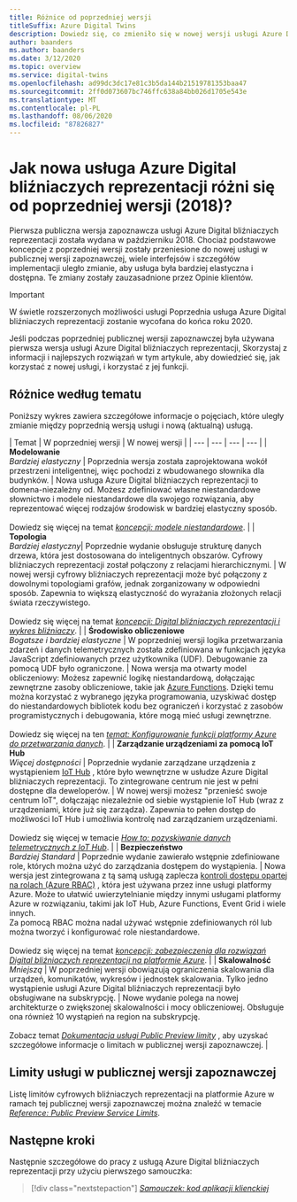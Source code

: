 ```yaml
---
title: Różnice od poprzedniej wersji
titleSuffix: Azure Digital Twins
description: Dowiedz się, co zmieniło się w nowej wersji usługi Azure Digital bliźniaczych reprezentacji
author: baanders
ms.author: baanders
ms.date: 3/12/2020
ms.topic: overview
ms.service: digital-twins
ms.openlocfilehash: ad99dc3dc17e81c3b5da144b21519781353baa47
ms.sourcegitcommit: 2ff0d073607bc746ffc638a84bb026d1705e543e
ms.translationtype: MT
ms.contentlocale: pl-PL
ms.lasthandoff: 08/06/2020
ms.locfileid: "87826827"
---
```

# <a name="how-is-the-new-azure-digital-twins-different-from-the-previous-version-2018"></a>Jak nowa usługa Azure Digital bliźniaczych reprezentacji różni się od poprzedniej wersji (2018)?

Pierwsza publiczna wersja zapoznawcza usługi Azure Digital bliźniaczych reprezentacji została wydana w październiku 2018. Chociaż podstawowe koncepcje z poprzedniej wersji zostały przeniesione do nowej usługi w publicznej wersji zapoznawczej, wiele interfejsów i szczegółów implementacji uległo zmianie, aby usługa była bardziej elastyczna i dostępna. Te zmiany zostały zauzasadnione przez Opinie klientów.

> [!IMPORTANT]
> W świetle rozszerzonych możliwości usługi Poprzednia usługa Azure Digital bliźniaczych reprezentacji zostanie wycofana do końca roku 2020.

Jeśli podczas poprzedniej publicznej wersji zapoznawczej była używana pierwsza wersja usługi Azure Digital bliźniaczych reprezentacji, Skorzystaj z informacji i najlepszych rozwiązań w tym artykule, aby dowiedzieć się, jak korzystać z nowej usługi, i korzystać z jej funkcji.

## <a name="differences-by-topic"></a>Różnice według tematu

Poniższy wykres zawiera szczegółowe informacje o pojęciach, które uległy zmianie między poprzednią wersją usługi i nową (aktualną) usługą.

| Temat | W poprzedniej wersji | W nowej wersji |
| --- | --- | --- | --- |
| **Modelowanie**<br>*Bardziej elastyczny* | Poprzednia wersja została zaprojektowana wokół przestrzeni inteligentnej, więc pochodzi z wbudowanego słownika dla budynków. | Nowa usługa Azure Digital bliźniaczych reprezentacji to domena-niezależny od. Możesz zdefiniować własne niestandardowe słownictwo i modele niestandardowe dla swojego rozwiązania, aby reprezentować więcej rodzajów środowisk w bardziej elastyczny sposób.<br><br>Dowiedz się więcej na temat [*koncepcji: modele niestandardowe*](concepts-models.md). |
| **Topologia**<br>*Bardziej elastyczny*| Poprzednie wydanie obsługuje strukturę danych drzewa, która jest dostosowana do inteligentnych obszarów. Cyfrowy bliźniaczych reprezentacji został połączony z relacjami hierarchicznymi. | W nowej wersji cyfrowy bliźniaczych reprezentacji może być połączony z dowolnymi topologiami grafów, jednak zorganizowany w odpowiedni sposób. Zapewnia to większą elastyczność do wyrażania złożonych relacji świata rzeczywistego.<br><br>Dowiedz się więcej na temat [*koncepcji: Digital bliźniaczych reprezentacji i wykres bliźniaczy*](concepts-twins-graph.md). |
| **Środowisko obliczeniowe**<br>*Bogatsze i bardziej elastyczne* | W poprzedniej wersji logika przetwarzania zdarzeń i danych telemetrycznych została zdefiniowana w funkcjach języka JavaScript zdefiniowanych przez użytkownika (UDF). Debugowanie za pomocą UDF było ograniczone. | Nowa wersja ma otwarty model obliczeniowy: Możesz zapewnić logikę niestandardową, dołączając zewnętrzne zasoby obliczeniowe, takie jak [Azure Functions](../azure-functions/functions-overview.md). Dzięki temu można korzystać z wybranego języka programowania, uzyskiwać dostęp do niestandardowych bibliotek kodu bez ograniczeń i korzystać z zasobów programistycznych i debugowania, które mogą mieć usługi zewnętrzne.<br><br>Dowiedz się więcej na ten [*temat: Konfigurowanie funkcji platformy Azure do przetwarzania danych*](how-to-create-azure-function.md). |
| **Zarządzanie urządzeniami za pomocą IoT Hub**<br>*Więcej dostępności* | Poprzednie wydanie zarządzane urządzenia z wystąpieniem [IoT Hub](../iot-hub/about-iot-hub.md) , które było wewnętrzne w usłudze Azure Digital bliźniaczych reprezentacji. To zintegrowane centrum nie jest w pełni dostępne dla deweloperów. | W nowej wersji możesz "przenieść swoje centrum IoT", dołączając niezależnie od siebie wystąpienie IoT Hub (wraz z urządzeniami, które już się zarządza). Zapewnia to pełen dostęp do możliwości IoT Hub i umożliwia kontrolę nad zarządzaniem urządzeniami.<br><br>Dowiedz się więcej w temacie [*How to: pozyskiwanie danych telemetrycznych z IoT Hub*](how-to-ingest-iot-hub-data.md). |
| **Bezpieczeństwo**<br>*Bardziej Standard* | Poprzednie wydanie zawierało wstępnie zdefiniowane role, których można użyć do zarządzania dostępem do wystąpienia. | Nowa wersja jest zintegrowana z tą samą usługą zaplecza [kontroli dostępu opartej na rolach (Azure RBAC)](../role-based-access-control/overview.md) , która jest używana przez inne usługi platformy Azure. Może to ułatwić uwierzytelnianie między innymi usługami platformy Azure w rozwiązaniu, takimi jak IoT Hub, Azure Functions, Event Grid i wiele innych.<br>Za pomocą RBAC można nadal używać wstępnie zdefiniowanych ról lub można tworzyć i konfigurować role niestandardowe.<br><br>Dowiedz się więcej na temat [*koncepcji: zabezpieczenia dla rozwiązań Digital bliźniaczych reprezentacji na platformie Azure*](concepts-security.md). |
| **Skalowalność**<br>*Mniejszą* | W poprzedniej wersji obowiązują ograniczenia skalowania dla urządzeń, komunikatów, wykresów i jednostek skalowania. Tylko jedno wystąpienie usługi Azure Digital bliźniaczych reprezentacji było obsługiwane na subskrypcję.  | Nowe wydanie polega na nowej architekturze o zwiększonej skalowalności i mocy obliczeniowej. Obsługuje ona również 10 wystąpień na region na subskrypcję.<br><br>Zobacz temat [*Dokumentacja usługi Public Preview limity*](reference-service-limits.md) , aby uzyskać szczegółowe informacje o limitach w publicznej wersji zapoznawczej. |

## <a name="service-limits-in-public-preview"></a>Limity usługi w publicznej wersji zapoznawczej

Listę limitów cyfrowych bliźniaczych reprezentacji na platformie Azure w ramach tej publicznej wersji zapoznawczej można znaleźć w temacie [*Reference: Public Preview Service Limits*](reference-service-limits.md).

## <a name="next-steps"></a>Następne kroki

Następnie szczegółowe do pracy z usługą Azure Digital bliźniaczych reprezentacji przy użyciu pierwszego samouczka:

> [!div class="nextstepaction"]
> [*Samouczek: kod aplikacji klienckiej*](tutorial-code.md)